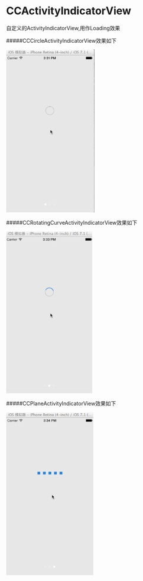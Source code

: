 CCActivityIndicatorView
=======================

自定义的ActivityIndicatorView,用作Loading效果

#####CCCircleActivityIndicatorView效果如下

![](https://raw.githubusercontent.com/cocoa-chen/CCActivityIndicatorView/master/CCActivityIndicatorViewDemo/screenshot/screenshot1.gif)

#####CCRotatingCurveActivityIndicatorView效果如下

![](https://raw.githubusercontent.com/cocoa-chen/CCActivityIndicatorView/master/CCActivityIndicatorViewDemo/screenshot/screenshot2.gif)

#####CCPlaneActivityIndicatorView效果如下

![](https://raw.githubusercontent.com/cocoa-chen/CCActivityIndicatorView/master/CCActivityIndicatorViewDemo/screenshot/screenshot3.gif)

